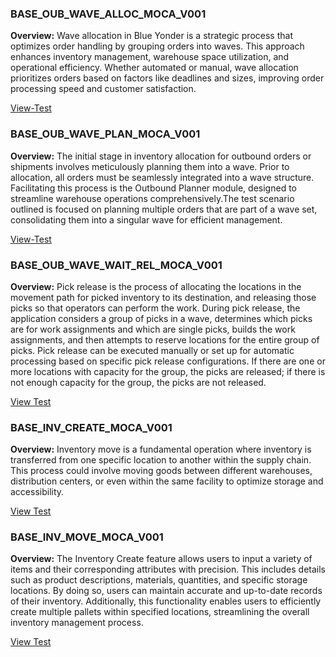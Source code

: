 ### BASE_OUB_WAVE_ALLOC_MOCA_V001 
**Overview:** Wave allocation in Blue Yonder is a strategic process that optimizes order handling by grouping orders into waves. This approach enhances inventory management, warehouse space utilization, and operational efficiency. Whether automated or manual, wave allocation prioritizes orders based on factors like deadlines and sizes, improving order processing speed and customer satisfaction.

[View-Test](/docs/BASE_OUB_WAVE_ALLOC_MOCA_V001/readme.md)

### BASE_OUB_WAVE_PLAN_MOCA_V001 
**Overview:** The initial stage in inventory allocation for outbound orders or shipments involves meticulously planning them into a wave. Prior to allocation, all orders must be seamlessly integrated into a wave structure. Facilitating this process is the Outbound Planner module, designed to streamline warehouse operations comprehensively.The test scenario outlined is focused on planning multiple orders that are part of a wave set, consolidating them into a singular wave for efficient management. 

[View-Test](/docs/BASE_OUB_WAVE_PLAN_MOCA_V001/readme.md)

### BASE_OUB_WAVE_WAIT_REL_MOCA_V001
**Overview:** Pick release is the process of allocating the locations in the movement path for picked inventory to its destination, and releasing those picks so that operators can perform the work. During pick release, the application considers a group of picks in a wave, determines which picks are for work assignments and which are single picks, builds the work assignments, and then attempts to reserve locations for the entire group of picks. Pick release can be executed manually or set up for automatic processing based on specific pick release configurations. If there are one or more locations with capacity for the group, the picks are released; if there is not enough capacity for the group, the picks are not released.

[View Test](/docs/BASE_OUB_WAVE_WAIT_REL_MOCA_V001/readme.md)

### BASE_INV_CREATE_MOCA_V001
**Overview:** Inventory move is a fundamental operation where inventory is transferred from one specific location to another within the supply chain. This process could involve moving goods between different warehouses, distribution centers, or even within the same facility to optimize storage and accessibility. 

[View Test](/docs/BASE_INV_CREATE_MOCA_V001/readme.md)

### BASE_INV_MOVE_MOCA_V001
**Overview:** The Inventory Create feature allows users to input a variety of items and their corresponding attributes with precision. This includes details such as product descriptions, materials, quantities, and specific storage locations. By doing so, users can maintain accurate and up-to-date records of their inventory. Additionally, this functionality enables users to efficiently create multiple pallets within specified locations, streamlining the overall inventory management process.

[View Test](/docs/BASE_INV_MOVE_MOCA_V001/readme.md)
